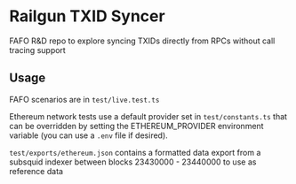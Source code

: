 # Railgun TXID Syncer

FAFO R&D repo to explore syncing TXIDs directly from RPCs without call tracing support

## Usage

FAFO scenarios are in `test/live.test.ts`

Ethereum network tests use a default provider set in `test/constants.ts` that can be overridden by setting the ETHEREUM_PROVIDER environment variable (you can use a `.env` file if desired).

`test/exports/ethereum.json` contains a formatted data export from a subsquid indexer between blocks 23430000 - 23440000 to use as reference data
